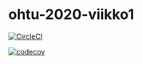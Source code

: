 # ohtu-2020-viikko1

[![CircleCI](https://circleci.com/gh/ajjmai/ohtu-2020-viikko1.svg?style=svg)](https://circleci.com/gh/ajjmai/ohtu-2020-viikko1)

[![codecov](https://codecov.io/gh/ajjmai/ohtu-2020-viikko1/branch/master/graph/badge.svg)](https://codecov.io/gh/ajjmai/ohtu-2020-viikko1)
